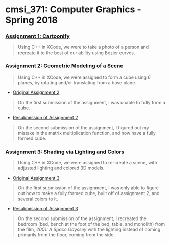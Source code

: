 # cmsi_371: Computer Graphics - Spring 2018

### [Assignment 1: Cartoonify](https://github.com/mmagallanes/cmsi_371/tree/master/assignment1)

> Using C++ in XCode, we were to take a photo of a person and recreate it to the best of our ability using Bezier curves. 

### Assignment 2: Geometric Modeling of a Scene

> Using C++ in XCode, we were assigned to form a cube using 6 planes, by rotating and/or translating from a base plane. 

- [Original Assignment 2](https://github.com/mmagallanes/cmsi_371/tree/master/Original%20Assignment%202)
> On the first submission of the assignment, I was unable to fully form a cube. 

- [Resubmission of Assignment 2]()
> On the second submission of the assignment, I figured out my mistake in the matrix multiplication function, and now have a fully formed cube.

### Assignment 3: Shading via Lighting and Colors

> Using C++ in XCode, we were assigned to re-create a scene, with adjusted lighting and colored 3D models. 

- [Original Assignment 3](https://github.com/mmagallanes/cmsi_371/tree/master/Original%20Assignment%203)
> On the first submission of the assignment, I was only able to figure out how to make a fully formed cube, built off of assignment 2, and several colors to it. 

- [Resubmission of Assignment 3](https://github.com/mmagallanes/cmsi_371/tree/master/Resubmission%20of%20Assignment%203)
> On the second submission of the assignment, I recreated the bedroom (bed, bench at the foot of the bed, table, and monolith) from the film, *2001: A Space Odyssey* with the lighting instead of coming primarily from the floor, coming from the side. 
